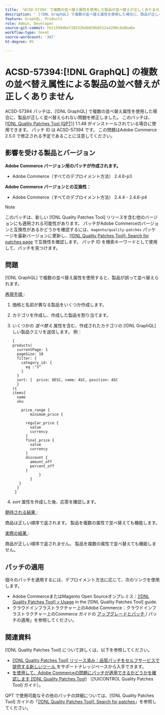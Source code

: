 ```yaml
---
title: 「ACSD-57394：で複数の並べ替え属性を使用した製品の並べ替えが正しくありません  [!DNL GraphQL]」
description: ' [!DNL GraphQL] で複数の並べ替え属性を使用した場合に、商品が正しく並べ替えられないAdobe Commerceの問題を修正するために、ACSD-57394 パッチを適用してください。'
feature: GraphQL, Products
role: Admin, Developer
source-git-commit: fe11599dbef283326db029b0312ad290cde0ba0a
workflow-type: tm+mt
source-wordcount: '367'
ht-degree: 0%

---
```


# ACSD-57394:[!DNL GraphQL] の複数の並べ替え属性による製品の並べ替えが正しくありません

ACSD-57394 パッチは、[!DNL GraphQL] で複数の並べ替え属性を使用した場合に、製品が正しく並べ替えられない問題を修正しました。 このパッチは、[[!DNL Quality Patches Tool (QPT)]](https://experienceleague.adobe.com/ja/docs/commerce-knowledge-base/kb/announcements/commerce-announcements/magento-quality-patches-released-new-tool-to-self-serve-quality-patches) 1.1.48 がインストールされている場合に使用できます。 パッチ ID は ACSD-57394 です。 この問題はAdobe Commerce 2.5.0 で修正される予定であることに注意してください。

## 影響を受ける製品とバージョン

**Adobe Commerce バージョン用のパッチが作成されます。**

* Adobe Commerce（すべてのデプロイメント方法） 2.4.6-p3

**Adobe Commerce バージョンとの互換性：**

* Adobe Commerce（すべてのデプロイメント方法） 2.4.4 - 2.4.6-p4

>[!NOTE]
>
>このパッチは、新しい [!DNL Quality Patches Tool] リリースを含む他のバージョンにも適用される可能性があります。 パッチがAdobe Commerceのバージョンと互換性があるかどうかを確認するには、`magento/quality-patches` パッケージを最新バージョンに更新し、[[!DNL Quality Patches Tool]: Search for patches page](https://experienceleague.adobe.com/tools/commerce-quality-patches/index.html?lang=ja) で互換性を確認します。 パッチ ID を検索キーワードとして使用して、パッチを見つけます。

## 問題

[!DNL GraphQL] で複数の並べ替え属性を使用すると、製品が誤って並べ替えられます。

<u> 再現手順 </u>:

1. 価格と名前が異なる製品をいくつか作成します。
1. カテゴリを作成し、作成した製品を割り当てます。
1. いくつかの *並べ替え* 属性を含む、作成されたカテゴリの [!DNL GraphQL] しい製品クエリを送信します。 例：

   ```
   {
   products(
     currentPage: 1
     pageSize: 10
     filter: {
       category_id: {
         eq :"3"
       }
     }
     sort: {  price: DESC, name: ASC, position: ASC
     }
   ){
   items{
     name
     sku
   
       price_range {
           minimum_price {
   
         regular_price {
           value
           currency
         }
         final_price {
           value
           currency
         }
         discount {
           amount_off
           percent_off
         }
               }
           }
      }
     }
    }
   ```

1. *sort* 属性を作成した後、応答を確認します。

<u> 期待される結果 </u>:

商品は正しい順序で返されます。 製品を複数の属性で並べ替えても機能します。

<u> 実際の結果 </u>:

商品が正しい順序で返されません。 製品を複数の属性で並べ替えても機能しません。

## パッチの適用

個々のパッチを適用するには、デプロイメント方法に応じて、次のリンクを使用します。

* Adobe CommerceまたはMagento Open Sourceオンプレミス：[[!DNL Quality Patches Tool] > Usage](/help/tools/quality-patches-tool/usage.md) in the [!DNL Quality Patches Tool] guide.
* クラウドインフラストラクチャー上のAdobe Commerce：クラウドインフラストラクチャー上のCommerce ガイドの [ アップグレードとパッチ ](https://experienceleague.adobe.com/docs/commerce-cloud-service/user-guide/develop/upgrade/apply-patches.html?lang=ja)/ パッチの適用」を参照してください。

## 関連資料

[!DNL Quality Patches Tool] について詳しくは、以下を参照してください。

* [[!DNL Quality Patches Tool]  リリース済み：品質パッチをセルフサービスで提供する新しいツール ](https://experienceleague.adobe.com/ja/docs/commerce-knowledge-base/kb/announcements/commerce-announcements/magento-quality-patches-released-new-tool-to-self-serve-quality-patches) をサポートナレッジベースから入手できます。
* [ を使用して、Adobe Commerceの問題にパッチが適用できるかどうかを確認します  [!DNL Quality Patches Tool]](/help/tools/quality-patches-tool/patches-available-in-qpt/check-patch-for-magento-issue-with-magento-quality-patches.md) （[!UICONTROL Quality Patches Tool] ガイド）。


QPT で使用可能なその他のパッチの詳細については、[!DNL Quality Patches Tool] ガイドの「[[!DNL Quality Patches Tool]: Search for patches](https://experienceleague.adobe.com/tools/commerce-quality-patches/index.html?lang=ja)」を参照してください。

